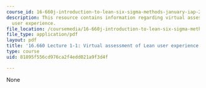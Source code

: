 ```yaml
---
course_id: 16-660j-introduction-to-lean-six-sigma-methods-january-iap-2012
description: This resource contains information regarding virtual assessment of lean
  user experience.
file_location: /coursemedia/16-660j-introduction-to-lean-six-sigma-methods-january-iap-2012/81895f556cd976ca2f4edd021a9f3d4f_MIT16_660JIAP12_VALUEAsses.pdf
file_type: application/pdf
layout: pdf
title: '16.660 Lecture 1-1: Virtual assessment of Lean user experience'
type: course
uid: 81895f556cd976ca2f4edd021a9f3d4f

---
```

None